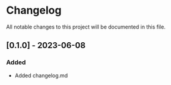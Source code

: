 # Changelog

All notable changes to this project will be documented in this file.

## [0.1.0] - 2023-06-08

### Added

- Added changelog.md
